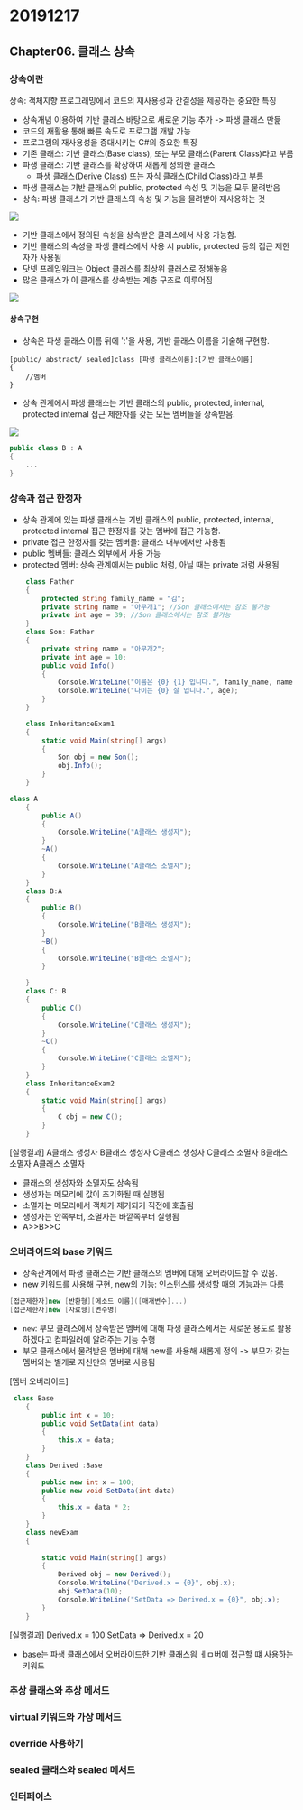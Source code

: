 # 20191217

## Chapter06. 클래스 상속

### 상속이란

상속: 객체지향 프로그래밍에서 코드의 재사용성과 간결성을 제공하는 중요한 특징
- 상속개념 이용하여 기반 클래스 바탕으로 새로운 기능 추가 -> 파생 클래스 만듦
- 코드의 재활용 통해 빠른 속도로 프로그램 개발 가능
- 프로그램의 재사용성을 증대시키는 C#의 중요한 특징
- 기존 클래스: 기반 클래스(Base class), 또는 부모 클래스(Parent Class)라고 부름
- 파생 클래스: 기반 클래스를 확장하여 새롭게 정의한 클래스
    - 파생 클래스(Derive Class) 또는 자식 클래스(Child Class)라고 부름
- 파생 클래스는 기반 클래스의 public, protected 속성 및 기능을 모두 물려받음
- 상속: 파생 클래스가 기반 클래스의 속성 및 기능을 물려받아 재사용하는 것

![](inheritance.PNG)
- 기반 클래스에서 정의된 속성을 상속받은 클래스에서 사용 가능함.
- 기반 클래스의 속성을 파생 클래스에서 사용 시 public, protected 등의 접근 제한자가 사용됨
- 닷넷 프레임워크는 Object 클래스를 최상위 클래스로 정해놓음
- 많은 클래스가 이 클래스를 상속받는 계층 구조로 이루어짐

![](inheritance2.PNG)

#### 상속구현
- 상속은 파생 클래스 이름 뒤에 ':'을 사용, 기반 클래스 이름을 기술해 구현함.
```C##
[public/ abstract/ sealed]class [파생 클래스이름]:[기반 클래스이름]
{
    //멤버
}
```
- 상속 관계에서 파생 클래스는 기반 클래스의 public, protected, internal, protected internal 접근 제한자를 갖는 모든 멤버들을 상속받음.

![](inheritance3.PNG)
```C#
public class B : A
{
    ...
}
```
### 상속과 접근 한정자
- 상속 관계에 있는 파생 클래스는 기반 클래스의 public, protected, internal, protected internal 접근 한정자를 갖는 멤버에 접근 가능함.
- private 접근 한정자를 갖는 멤버들: 클래스 내부에서만 사용됨
- public 멤버들: 클래스 외부에서 사용 가능
- protected 멤버: 상속 관계에서는 public 처럼, 아닐 때는 private 처럼 사용됨

```C#
    class Father
    {
        protected string family_name = "김";
        private string name = "아무개1"; //Son 클래스에서는 참조 불가능
        private int age = 39; //Son 클래스에서는 참조 불가능
    }
    class Son: Father
    {
        private string name = "아무개2";
        private int age = 10;
        public void Info()
        {
            Console.WriteLine("이름은 {0} {1} 입니다.", family_name, name);
            Console.WriteLine("나이는 {0} 살 입니다.", age);
        }
    }

    class InheritanceExam1
    {
        static void Main(string[] args)
        {
            Son obj = new Son();
            obj.Info();
        }
    }
```

```C#
class A
    {
        public A()
        {
            Console.WriteLine("A클래스 생성자");
        }
        ~A()
        {
            Console.WriteLine("A클래스 소멸자");
        }
    }
    class B:A
    {
        public B()
        {
            Console.WriteLine("B클래스 생성자");
        }
        ~B()
        {
            Console.WriteLine("B클래스 소멸자");
        }

    }
    class C: B
    {
        public C()
        {
            Console.WriteLine("C클래스 생성자");
        }
        ~C()
        {
            Console.WriteLine("C클래스 소멸자");
        }
    }
    class InheritanceExam2
    {
        static void Main(string[] args)
        {
            C obj = new C();
        }
    }
```
[실행결과]
A클래스 생성자
B클래스 생성자
C클래스 생성자
C클래스 소멸자
B클래스 소멸자
A클래스 소멸자
- 클래스의 생성자와 소멸자도 상속됨
- 생성자는 메모리에 값이 초기화될 때 실행됨
- 소멸자는 메모리에서 객체가 제거되기 직전에 호출됨
- 생성자는 안쪽부터, 소멸자는 바깥쪽부터 실행됨
- A>>B>>C

### 오버라이드와 base 키워드
- 상속관계에서 파생 클래스는 기반 클래스의 멤버에 대해 오버라이드할 수 있음.
- new 키워드를 사용해 구현, new의 기능: 인스턴스를 생성할 때의 기능과는 다름

```c#
[접근제한자]new [반환형][메소드 이름]([매개변수]...)
[접근제한자]new [자료형][변수명]
```
- `new`: 부모 클래스에서 상속받은 멤버에 대해 파생 클래스에서는 새로운 용도로 활용하겠다고 컴파일러에 알려주는 기능 수행
- 부모 클래스에서 물려받은 멤버에 대해 new를 사용해 새롭게 정의 
    -> 부모가 갖는 멤버와는 별개로 자신만의 멤버로 사용됨

[멤버 오버라이드]
```C#
 class Base
    {
        public int x = 10;
        public void SetData(int data)
        {
            this.x = data;
        }
    }
    class Derived :Base
    {
        public new int x = 100;
        public new void SetData(int data)
        {
            this.x = data * 2;
        }
    }
    class newExam
    {
        
        static void Main(string[] args)
        {
            Derived obj = new Derived();
            Console.WriteLine("Derived.x = {0}", obj.x);
            obj.SetData(10);
            Console.WriteLine("SetData => Derived.x = {0}", obj.x);
        }
    }
```
[실행결과]
Derived.x = 100
SetData => Derived.x = 20



- base는 파생 클래스에서 오버라이드한 기반 클래스읨 ㅔㅁ버에 접근할 떄 사용하는 키워드

### 추상 클래스와 추상 메서드
### virtual 키워드와 가상 메서드
### override 사용하기
### sealed 클래스와 sealed 메서드
### 인터페이스
